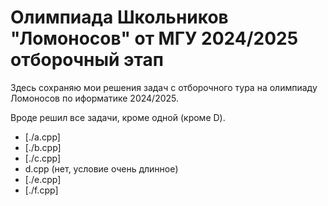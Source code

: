 # Олимпиада Школьников "Ломоносов" от МГУ 2024/2025 отборочный этап

Здесь сохраняю мои решения задач с отборочного тура на олимпиаду Ломоносов по иформатике 2024/2025.

Вроде решил все задачи, кроме одной (кроме D).

- [./a.cpp]
- [./b.cpp]
- [./c.cpp]
- d.cpp (нет, условие очень длинное)
- [./e.cpp]
- [./f.cpp]

